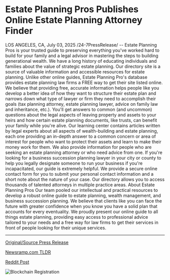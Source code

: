 # Estate Planning Pros Publishes Online Estate Planning Attorney Finder

LOS ANGELES, CA, July 03, 2025 /24-7PressRelease/ -- Estate Planning Pros is your trusted guide to preserving everything you've worked hard to build for your family and a legal advisor in mastering the steps to building generational wealth. We have a long history of educating individuals and families about the value of strategic estate planning.  Our directory site is a source of valuable information and accessible resources for estate planning. Unlike other online guides, Estate Planning Pro's database provides estate planning law firms a FREE way to get their site listed online. We believe that providing free, accurate information helps people like you develop a better idea of how they want to structure their estate plan and narrows down what type of lawyer or firm they need to accomplish their goals (tax planning attorney, estate planning lawyer, advice on family law and inheritance, etc.).  You'll get answers to common (and uncommon) questions about the legal aspects of leaving property and assets to your heirs and how certain estate planning documents, like trusts, can benefit your family while you're alive. Our learning center contains articles written by legal experts about all aspects of wealth-building and estate planning, each one providing an in-depth answer to a common concern or area of interest for people who want to protect their assets and learn to make their money work for them.  We also provide information for people who are seeking an estate planning attorney or who need advice from one. If you're looking for a business succession planning lawyer in your city or county to help you legally designate someone to run your business if you're incapacitated, our guide is extremely helpful. We provide a secure online contact form for you to submit your personal contact information and a short note about the nature of your case. Our directory allows you to access thousands of talented attorneys in multiple practice areas.  About Estate Planning Pros  Our team pooled our intellectual and practical resources to develop a robust online guide to estate planning, wealth management, and business succession planning. We believe that clients like you can face the future with greater confidence when you know you have a solid plan that accounts for every eventuality. We proudly present our online guide to all things estate planning, providing easy access to professional advice tailored to your needs and a free way for law firms to get their services in front of people looking for their unique services. 

---

[Original/Source Press Release](https://www.24-7pressrelease.com/press-release/524543/estate-planning-pros-publishes-online-estate-planning-attorney-finder)
                    

[Newsramp.com TLDR](https://newsramp.com/curated-news/estate-planning-pros-your-guide-to-generational-wealth-and-legal-security/1b2f1dc79718a7ed12b1239f08707b4f) 

 



[Reddit Post](https://www.reddit.com/r/Leadership_Management/comments/1lqt2ah/estate_planning_pros_your_guide_to_generational/) 



![Blockchain Registration](https://cdn.newsramp.app/24-7PressRelease/qrcode/257/3/filojJdq.webp)